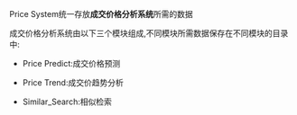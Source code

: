 Price System统一存放**成交价格分析系统**所需的数据

成交价格分析系统由以下三个模块组成,不同模块所需数据保存在不同模块的目录中:

+ Price Predict:成交价格预测

+ Price Trend:成交价趋势分析

+ Similar_Search:相似检索

  